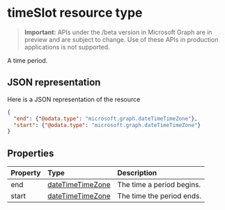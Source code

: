 # timeSlot resource type

> **Important:** APIs under the /beta version in Microsoft Graph are in preview and are subject to change. Use of these APIs in production applications is not supported.

A time period.

## JSON representation

Here is a JSON representation of the resource

<!-- {
  "blockType": "resource",
  "optionalProperties": [

  ],
  "@odata.type": "microsoft.graph.timeSlot"
}-->

```json
{
  "end": {"@odata.type": "microsoft.graph.dateTimeTimeZone"},
  "start": {"@odata.type": "microsoft.graph.dateTimeTimeZone"}
}

```
## Properties
| Property	   | Type	|Description|
|:---------------|:--------|:----------|
|end|[dateTimeTimeZone](datetimetimezone.md)|The time a period begins.|
|start|[dateTimeTimeZone](datetimetimezone.md)|The time the period ends.|

<!-- uuid: 8fcb5dbc-d5aa-4681-8e31-b001d5168d79
2015-10-25 14:57:30 UTC -->
<!-- {
  "type": "#page.annotation",
  "description": "timeSlot resource",
  "keywords": "",
  "section": "documentation",
  "tocPath": ""
}-->